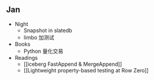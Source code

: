 ## Jan

- Night
	- Snapshot in slatedb
	- limbo 加测试
- Books
	- Python 量化交易
- Readings
	- [[iceberg FastAppend & MergeAppend]]
	- [[Lightweight property-based testing at Row Zero]]